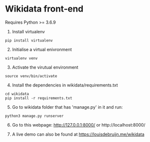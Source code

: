 # Wikidata front-end

Requires Python >= 3.6.9

1. Install virtualenv

```
pip install virtualenv
```

2. Initialise a virtual enivronment

```
virtualenv venv
```

3. Activate the virutual environment

```
source venv/bin/activate
```

4. Install the dependencies in wikidata/requirements.txt

```
cd wikidata
pip install -r requirements.txt
```

5. Go to wikidata folder that has 'manage.py' in it and run:

```
python3 manage.py runserver
```

6. Go to this webpage: http://127.0.0.1:8000/ or http://localhost:8000/

7. A live demo can also be found at https://louisdebruijn.me/wikidata
